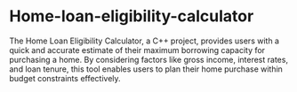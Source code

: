 # Home-loan-eligibility-calculator
The Home Loan Eligibility Calculator, a C++ project, provides users with a quick and accurate estimate of their maximum borrowing capacity for purchasing a home. By considering factors like gross income, interest rates, and loan tenure, this tool enables users to plan their home purchase within budget constraints effectively. 
